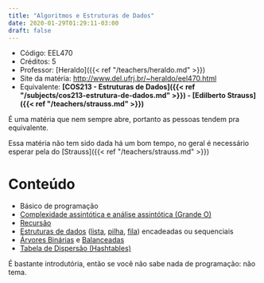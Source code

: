 ```yaml
---
title: "Algoritmos e Estruturas de Dados"
date: 2020-01-29T01:29:11-03:00
draft: false
---
```


- Código: EEL470
- Créditos: 5
- Professor: [Heraldo]({{< ref "/teachers/heraldo.md" >}})
- Site da matéria: http://www.del.ufrj.br/~heraldo/eel470.html
- Equivalente: **[COS213 - Estruturas de Dados]({{< ref "/subjects/cos213-estrutura-de-dados.md" >}}) - [Edilberto Strauss]({{< ref "/teachers/strauss.md" >}})**

É uma matéria que nem sempre abre, portanto as pessoas tendem pra equivalente. 

Essa matéria não tem sido dada há um bom tempo, no geral é necessário esperar pela do [Strauss]({{< ref "/teachers/strauss.md" >}})

# Conteúdo

- Básico de programação
- [Complexidade assintótica e análise assintótica (Grande O)](https://pt.wikipedia.org/wiki/Grande-O)
- [Recursão](https://pt.wikipedia.org/wiki/Recursividade#Recurs%C3%A3o_em_ci%C3%AAncia_da_computa%C3%A7%C3%A3o)
- [Estruturas de dados](https://pt.wikipedia.org/wiki/Estrutura_de_dados) ([lista](https://pt.wikipedia.org/wiki/Lista), [pilha](https://pt.wikipedia.org/wiki/Pilha_(inform%C3%A1tica)), [fila](https://pt.wikipedia.org/wiki/FIFO)) encadeadas ou sequenciais
- [Árvores Binárias](https://pt.wikipedia.org/wiki/%C3%81rvore_bin%C3%A1ria) e [Balanceadas](https://pt.wikipedia.org/wiki/%C3%81rvore_bin%C3%A1ria_de_busca_balanceada)
- [Tabela de Dispersão (Hashtables)](https://pt.wikipedia.org/wiki/Tabela_de_dispers%C3%A3o)

É bastante introdutória, então se você não sabe nada de programação: não tema.
